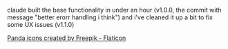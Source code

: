 claude built the base functionality in under an hour (v1.0.0, the commit with message "better erorr handling i think") and i've cleaned it up a bit to fix some UX issues (v1.1.0)

<a href="https://www.flaticon.com/free-icons/panda" title="panda icons">Panda icons created by Freepik - Flaticon</a>
